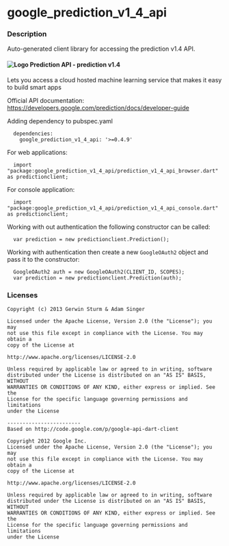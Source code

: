 # google_prediction_v1_4_api

### Description

Auto-generated client library for accessing the prediction v1.4 API.

#### ![Logo](http://www.google.com/images/icons/feature/predictionapi-16.png) Prediction API - prediction v1.4

Lets you access a cloud hosted machine learning service that makes it easy to build smart apps

Official API documentation: https://developers.google.com/prediction/docs/developer-guide

Adding dependency to pubspec.yaml

```
  dependencies:
    google_prediction_v1_4_api: '>=0.4.9'
```

For web applications:

```
  import "package:google_prediction_v1_4_api/prediction_v1_4_api_browser.dart" as predictionclient;
```

For console application:

```
  import "package:google_prediction_v1_4_api/prediction_v1_4_api_console.dart" as predictionclient;
```

Working with out authentication the following constructor can be called:

```
  var prediction = new predictionclient.Prediction();
```

Working with authentication then create a new `GoogleOAuth2` object and pass it to the constructor:


```
  GoogleOAuth2 auth = new GoogleOAuth2(CLIENT_ID, SCOPES);
  var prediction = new predictionclient.Prediction(auth);
```

### Licenses

```
Copyright (c) 2013 Gerwin Sturm & Adam Singer

Licensed under the Apache License, Version 2.0 (the "License"); you may 
not use this file except in compliance with the License. You may obtain a 
copy of the License at

http://www.apache.org/licenses/LICENSE-2.0

Unless required by applicable law or agreed to in writing, software
distributed under the License is distributed on an "AS IS" BASIS, WITHOUT
WARRANTIES OR CONDITIONS OF ANY KIND, either express or implied. See the
License for the specific language governing permissions and limitations 
under the License

------------------------
Based on http://code.google.com/p/google-api-dart-client

Copyright 2012 Google Inc.
Licensed under the Apache License, Version 2.0 (the "License"); you may 
not use this file except in compliance with the License. You may obtain a
copy of the License at

http://www.apache.org/licenses/LICENSE-2.0

Unless required by applicable law or agreed to in writing, software
distributed under the License is distributed on an "AS IS" BASIS, WITHOUT
WARRANTIES OR CONDITIONS OF ANY KIND, either express or implied. See the
License for the specific language governing permissions and limitations 
under the License

```
